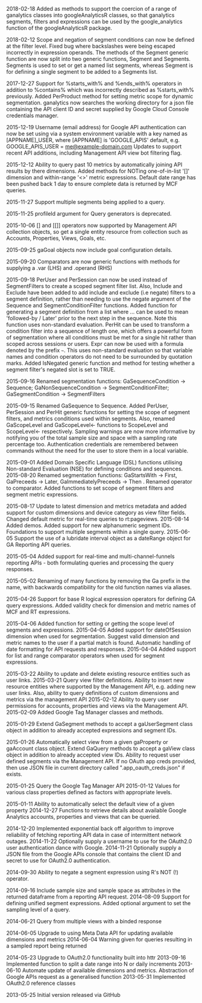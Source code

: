 2018-02-18 Added as methods to support the coercion of a range of ganalytics classes into googleAnalyticsR classes, so that ganalytics segments, filters and expressions can be used by the google_analytics function of the googleAnalyticsR package.

2018-02-12 Scope and negation of segment conditions can now be defined at the filter level. Fixed bug where backslashes were being escaped incorrectly in expression operands. The methods of the Segment generic function are now split into two generic functions, Segment and Segments. Segments is used to set or get a named list segments, whereas Segment is for defining a single segment to be added to a Segments list.

2017-12-27 Support for %starts_with% and %ends_with% operators in addition to %contains% which was incorrectly described as %starts_with% previously. Added PerProduct method for setting metric scope for dynamic segmentation. ganalytics now searches the working directory for a json file containing the API client ID and secret supplied by Google Cloud Console credentials manager.

2015-12-19 Username (email address) for Google API authentication can now be set using via a system environment variable with a key named as [APPNAME]_USER, where [APPNAME] is 'GOOGLE_APIS' default, e.g. GOOGLE_APIS_USER = me@example-domain.com
Updates to support recent API additions, including Management API view bot filtering flag.

2015-12-12 Ability to query past 10 metrics by automatically joining API results by there dimensions. Added methods for NOTing one-of-in-list '[]' dimension and within-range '<>' metric expressions. Default date range has been pushed back 1 day to ensure complete data is returned by MCF queries.

2015-11-27 Support multiple segments being applied to a query.

2015-11-25 profileId argument for Query generators is deprecated.

2015-10-06 [] and [[]] operators now supported by Management API collection objects, so get a single entity resource from collection such as Accounts, Properties, Views, Goals, etc.

2015-09-25 gaGoal objects now include goal configuration details.

2015-09-20 Comparators are now generic functions with methods for supplying a .var (LHS) and .operand (RHS)

2015-09-18 PerUser and PerSession can now be used instead of SegmentFilters to create a scoped segment filter list. Also, Include and Exclude have been added to add include and exclude (i.e negate) filters to a segment definition, rather than needing to use the negate argument of the Sequence and SegmentConditionFilter functions.
Added function for generating a segment definition from a list where ... can be used to mean 'followed-by / Later' prior to the next step in the sequence. Note this function uses non-standard evaluation.
PerHit can be used to transform a condition filter into a sequence of length one, which offers a powerful form of segmentation where all conditions must be met for a single hit rather than scoped across sessions or users.
Expr can now be used with a formula denoted by the prefix `~`. This uses non-standard evaluation so that variable names and condition operators do not need to be surrounded by quotation marks.
Added IsNegated generic function and method for testing whether a segment filter's negated slot is set to TRUE.

2015-09-16 Renamed segmentation functions: GaSequenceCondition -> Sequence; GaNonSequenceCondition -> SegmentConditionFilter; GaSegmentCondition -> SegmentFilters

2015-09-15 Renamed GaSequence to Sequence. Added PerUser, PerSession and PerHit generic functions for setting the scope of segment filters, and metrics conditions used within segments. Also, renamed GaScopeLevel and GaScopeLevel<- functions to ScopeLevel and ScopeLevel<- respectively. Sampling warnings are now more informative by notifying you of the total sample size and space with a sampling rate percentage too. Authentication credentials are remembered between commands without the need for the user to store them in a local variable.

2015-09-01 Added Domain Specific Language (DSL) functions utilising Non-standard Evaluation (NSE) for defining conditions and sequences.
2015-08-20 Renamed segmentation functions: GaStartsWith -> First, GaPreceeds -> Later, GaImmediatelyPreceeds -> Then . Renamed operator to comparator. Added functions to set scope of segment filters and segment metric expressions.

2015-08-17 Update to latest dimension and metrics metadata and added support for custom dimensions and device category as view filter fields. Changed default metric for real-time queries to rt:pageviews.
2015-08-14 Added demos. Added support for new alphanumeric segment IDs. Foundations to support multiple segments within a single query.
2015-06-05 Support the use of a lubridate interval object as a dateRange object for GA Reporting API queries.

2015-05-04 Added support for real-time and multi-channel-funnels reporting APIs - both formulating queries and processing the query responses.

2015-05-02 Renaming of many functions by removing the Ga prefix in the name, with backwards compatibility for the old function names via aliases.

2015-04-26 Support for base R logical expression operators for defining GA query expressions. Added validity check for dimension and metric names of MCF and RT expressions.

2015-04-06 Added function for setting or getting the scope level of segments and expressions.
2015-04-05 Added support for dateOfSession dimension when used for segmentation. Suggest valid dimension and metric names to the user if a partial match is found. Automatic handling of date formatting for API requests and responses.
2015-04-04 Added support for list and range comparator operators when used for segment expressions.

2015-03-22 Ability to update and delete existing resource entities such as user links.
2015-03-21 Query view filter definitions. Ability to insert new resource entities where supported by the Management API, e.g. adding new user links. Also, ability to query definitions of custom dimensions and metrics via the management API
2015-02-12 Ability to query user permissions for accounts, properties and views via the Management API.
2015-02-09 Added Google Tag Manager classes and methods.

2015-01-29 Extend GaSegment methods to accept a gaUserSegment class object in addition to already accepted expressions and segment IDs.

2015-01-26 Automatically select view from a given gaProperty or gaAccount class object. Extend GaQuery methods to accept a gaView class object in addition to already accepted view IDs. Ability to request user defined segments via the Management API. If no OAuth app creds provided, then use JSON file in current directory called ".app_oauth_creds.json" if exists.

2015-01-25 Query the Google Tag Manager API
2015-01-12 Values for various class properties defined as factors with appropriate levels.

2015-01-11 Ability to automatically select the default view of a given property
2014-12-27 Functions to retrieve details about available Google Analytics accounts, properties and views that can be queried.

2014-12-20 Implemented exponential back off algorithm to improve reliability of fetching reporting API data in case of intermittent network outages.
2014-11-22 Optionally supply a username to use for the OAuth2.0 user authentication dance with Google.
2014-11-21 Optionally supply a JSON file from the Google APIs console that contains the client ID and secret to use for OAuth2.0 authentication.

2014-09-30 Ability to negate a segment expression using R's NOT (!) operator.

2014-09-16 Include sample size and sample space as attributes in the returned dataframe from a reporting API request.
2014-08-09 Support for defining unified segment expressions. Added optional argument to set the sampling level of a query.

2014-06-21 Query from multiple views with a binded response

2014-06-05 Upgrade to using Meta Data API for updating available dimensions and metrics
2014-06-04 Warning given for queries resulting in a sampled report being returned

2014-05-23 Upgrade to OAuth2.0 functionality built into httr
2013-09-16 Implemented function to split a date range into N or daily increments
2013-06-10 Automate update of available dimensions and metrics. Abstraction of Google APIs request as a generalised function
2013-05-31 Implemented OAuth2.0 reference classes

2013-05-25 Initial version released via GitHub
